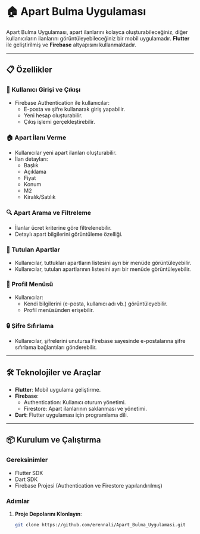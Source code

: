 # 🏠 Apart Bulma Uygulaması

Apart Bulma Uygulaması, apart ilanlarını kolayca oluşturabileceğiniz, diğer kullanıcıların ilanlarını görüntüleyebileceğiniz bir mobil uygulamadır. **Flutter** ile geliştirilmiş ve **Firebase** altyapısını kullanmaktadır.

---

## 📋 Özellikler

### 🔑 Kullanıcı Girişi ve Çıkışı
- Firebase Authentication ile kullanıcılar:
  - E-posta ve şifre kullanarak giriş yapabilir.
  - Yeni hesap oluşturabilir.
  - Çıkış işlemi gerçekleştirebilir.

### 🏠 Apart İlanı Verme
- Kullanıcılar yeni apart ilanları oluşturabilir.
- İlan detayları:
  - Başlık
  - Açıklama
  - Fiyat
  - Konum
  - M2
  - Kiralık/Satılık

### 🔍 Apart Arama ve Filtreleme
- İlanlar ücret kriterine göre filtrelenebilir.
- Detaylı apart bilgilerini görüntüleme özelliği.

### 📁 Tutulan Apartlar
- Kullanıcılar, tuttukları apartların listesini ayrı bir menüde görüntüleyebilir.
- Kullanıcılar, tutulan apartlarının listesini ayrı bir menüde görüntüleyebilir.

### 👤 Profil Menüsü
- Kullanıcılar:
  - Kendi bilgilerini (e-posta, kullanıcı adı vb.) görüntüleyebilir.
  - Profil menüsünden erişebilir.

### 🔒 Şifre Sıfırlama
- Kullanıcılar, şifrelerini unutursa Firebase sayesinde e-postalarına şifre sıfırlama bağlantıları gönderebilir.


---

## 🛠️ Teknolojiler ve Araçlar
- **Flutter**: Mobil uygulama geliştirme.
- **Firebase**: 
  - Authentication: Kullanıcı oturum yönetimi.
  - Firestore: Apart ilanlarının saklanması ve yönetimi.
- **Dart**: Flutter uygulaması için programlama dili.

---

## 📦 Kurulum ve Çalıştırma

### Gereksinimler
- Flutter SDK
- Dart SDK
- Firebase Projesi (Authentication ve Firestore yapılandırılmış)

### Adımlar
1. **Proje Depolarını Klonlayın**:
   ```bash
   git clone https://github.com/erennali/Apart_Bulma_Uygulamasi.git
